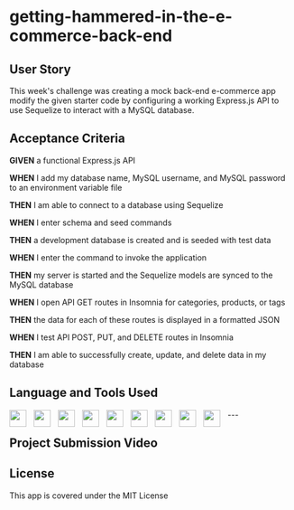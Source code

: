 # getting-hammered-in-the-e-commerce-back-end

## User Story

This week's challenge was creating a mock back-end e-commerce app modify the given starter code by configuring a working Express.js API to use Sequelize to interact with a MySQL database. 

## Acceptance Criteria

**GIVEN** a functional Express.js API

**WHEN** I add my database name, MySQL username, and MySQL password to an environment variable file

**THEN** I am able to connect to a database using Sequelize

**WHEN** I enter schema and seed commands

**THEN** a development database is created and is seeded with test data

**WHEN** I enter the command to invoke the application

**THEN** my server is started and the Sequelize models are synced to the MySQL database

**WHEN** I open API GET routes in Insomnia for categories, products, or tags

**THEN** the data for each of these routes is displayed in a formatted JSON

**WHEN** I test API POST, PUT, and DELETE routes in Insomnia

**THEN** I am able to successfully create, update, and delete data in my database



## Language  and Tools Used

<img align="left" width="30px" style="padding-right:10px;" src="https://cdn.jsdelivr.net/gh/devicons/devicon/icons/javascript/javascript-original.svg">
<img align="left" width="30px" style="padding-right:10px;" src="https://cdn.jsdelivr.net/gh/devicons/devicon/icons/npm/npm-original-wordmark.svg"/>
<img align="left" width="30px" style="padding-right:10px;" src="https://cdn.jsdelivr.net/gh/devicons/devicon/icons/mysql/mysql-original-wordmark.svg"/>
<img align="left" width="30px" style="padding-right:10px;" src="https://cdn.jsdelivr.net/gh/devicons/devicon/icons/express/express-original.svg"/>
<img align="left" width="30px" style="padding-right:10px;" src="https://cdn.jsdelivr.net/gh/devicons/devicon/icons/nodejs/nodejs-original-wordmark.svg"/>
<img align="left" width="30px" style="padding-right:10px;" src="https://cdn.jsdelivr.net/gh/devicons/devicon/icons/sequelize/sequelize-original.svg"/>
<img align="left" width="30px" style="padding-right:10px;" src="https://cdn.jsdelivr.net/gh/devicons/devicon/icons/github/github-original.svg"/>
<img align="left" width="30px" style="padding-right:10px;" src="https://cdn.jsdelivr.net/gh/devicons/devicon/icons/vscode/vscode-original.svg"/>
<img align="left" width="30px" style="padding-right:10px;" src="https://cdn.jsdelivr.net/gh/devicons/devicon/icons/devicon/devicon-original.svg"/>
---


## Project Submission Video


## License

This app is covered under the MIT License
